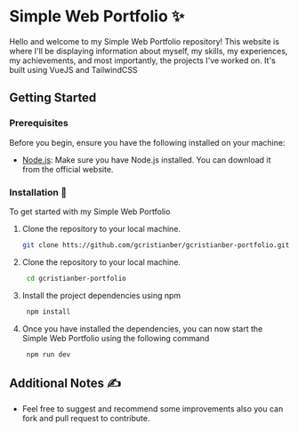 # Simple Web Portfolio ✨

Hello and welcome to my Simple Web Portfolio repository! This website is where I'll be displaying information about myself, my skills, my experiences, my achievements, and most importantly, the projects I've worked on. It's built using VueJS and TailwindCSS

## Getting Started

### Prerequisites

Before you begin, ensure you have the following installed on your machine:

- [Node.js](https://nodejs.org/): Make sure you have Node.js installed. You can download it from the official website.

### Installation 🔨

To get started with my Simple Web Portfolio

1. Clone the repository to your local machine.

   ```bash
   git clone htts://github.com/gcristianber/gcristianber-portfolio.git
   ```

2. Clone the repository to your local machine.

   ```bash
    cd gcristianber-portfolio
   ```

3. Install the project dependencies using npm

   ```bash
    npm install
   ```

4. Once you have installed the dependencies, you can now start the Simple Web Portfolio using the following command
   ```bash
    npm run dev
   ```

## Additional Notes ✍

- Feel free to suggest and recommend some improvements also you can fork and pull request to contribute.
